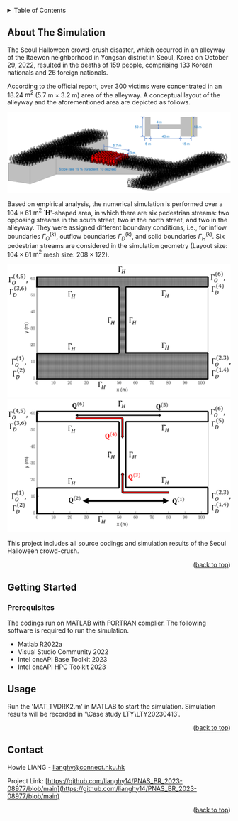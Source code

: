 <!-- Improved compatibility of back to top link: See: https://github.com/othneildrew/Best-README-Template/pull/73 -->
<a name="readme-top"></a>


<!-- TABLE OF CONTENTS -->
<details>
  <summary>Table of Contents</summary>
  <ol>
    <li>
      <a href="#about-the-project">About The Project</a>
      <ul>
        <li><a href="#built-with">Built With</a></li>
      </ul>
    </li>
    <li>
      <a href="#getting-started">Getting Started</a>
      <ul>
        <li><a href="#prerequisites">Prerequisites</a></li>
        <li><a href="#installation">Installation</a></li>
      </ul>
    </li>
    <li><a href="#usage">Usage</a></li>
    <li><a href="#roadmap">Roadmap</a></li>
    <li><a href="#contributing">Contributing</a></li>
    <li><a href="#license">License</a></li>
    <li><a href="#contact">Contact</a></li>
    <li><a href="#acknowledgments">Acknowledgments</a></li>
  </ol>
</details>



<!-- ABOUT THE PROJECT -->
## About The Simulation

The Seoul Halloween crowd-crush disaster, which occurred in an alleyway of the Itaewon neighborhood in Yongsan district in Seoul, Korea on October 29, 2022, resulted in the deaths of 159 people, comprising 133 Korean nationals and 26 foreign nationals.

According to the official report, over 300 victims were concentrated in an $18.24$ $\mathrm{m^{2}}$ ($5.7$ $\mathrm{m}$ $\times$ $3.2$ $\mathrm{m}$) area of the alleyway. A conceptual layout of the alleyway and the aforementioned area are depicted as follows.

![alt text](https://github.com/lianghy14/PNAS_BR_2023-08977/blob/39298e0c41d4482d41459d507d36b84901703982/Figures/fig_concept.png)

Based on empirical analysis, the numerical simulation is performed over a $104\times61$ $\mathrm{m^2}$ `$\mathbf{H}$'-shaped area, in which there are six pedestrian streams: two opposing streams in the south street, two in the north street, and two in the alleyway. They were assigned different boundary conditions, i.e., for inflow boundaries $\Gamma_O^{(k)}$, outflow boundaries $\Gamma_D^{(k)}$, and solid boundaries $\Gamma_H^{(k)}$. Six pedestrian streams are considered in the simulation geometry (Layout size: $104\times61$ $\mathrm{m^2}$ mesh size: $208\times122$).

![alt text](https://github.com/lianghy14/PNAS_BR_2023-08977/blob/9030648d4a6f1568b46adebfa908df0fb239ea01/Figures/fig_layout1.png)
![alt text](https://github.com/lianghy14/PNAS_BR_2023-08977/blob/9030648d4a6f1568b46adebfa908df0fb239ea01/Figures/fig_layout2.png)

This project includes all source codings and simulation results of the Seoul Halloween crowd-crush.

<p align="right">(<a href="#readme-top">back to top</a>)</p>


<!-- GETTING STARTED -->
## Getting Started

### Prerequisites

The codings run on MATLAB with FORTRAN complier. The following software is required to run the simulation.
* Matlab R2022a
* Visual Studio Community 2022
* Intel oneAPI Base Toolkit 2023
* Intel oneAPI HPC Toolkit 2023

<!-- USAGE EXAMPLES -->
## Usage

Run the 'MAT_TVDRK2.m' in MATLAB to start the simulation. Simulation results will be recorded in '\Case study LTY\LTY20230413\'.

<p align="right">(<a href="#readme-top">back to top</a>)</p>

<!-- CONTACT -->
## Contact

Howie LIANG - lianghy@connect.hku.hk

Project Link: [https://github.com/lianghy14/PNAS_BR_2023-08977/blob/main](https://github.com/lianghy14/PNAS_BR_2023-08977/blob/main)

<p align="right">(<a href="#readme-top">back to top</a>)</p>
